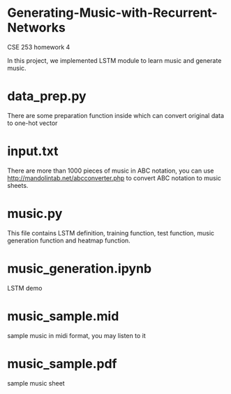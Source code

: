 # Generating-Music-with-Recurrent-Networks
CSE 253 homework 4


In this project, we implemented LSTM module to learn music and generate music.



# data_prep.py

There are some preparation function inside which can convert original data to one-hot vector

# input.txt

There are more than 1000 pieces of music in ABC notation, you can use http://mandolintab.net/abcconverter.php to convert ABC notation
to music sheets.

# music.py

This file contains LSTM definition, training function, test function, music generation function and heatmap function.

# music_generation.ipynb

LSTM demo

# music_sample.mid

sample music in midi format, you may listen to it

# music_sample.pdf

sample music sheet

